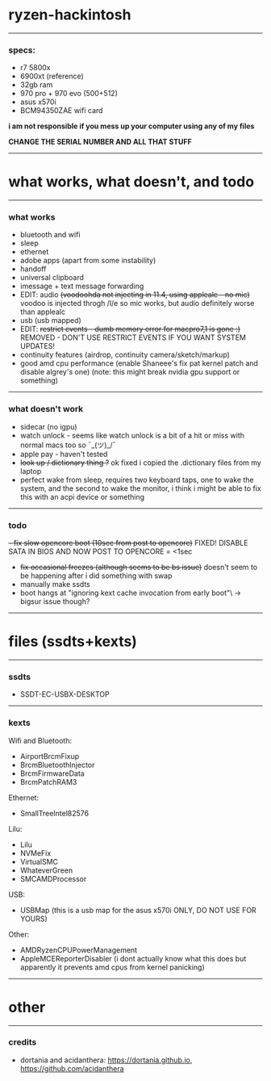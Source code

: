 # ryzen-hackintosh

---
### specs:
- r7 5800x
- 6900xt (reference)
- 32gb ram
- 970 pro + 970 evo (500+512)
- asus x570i 
- BCM94350ZAE wifi card

**i am not responsible if you mess up your computer using any of my files**

**CHANGE THE SERIAL NUMBER AND ALL THAT STUFF**
___

# what works, what doesn't, and todo 

---
### what works
- bluetooth and wifi
- sleep
- ethernet
- adobe apps (apart from some instability)
- handoff
- universal clipboard
- imessage + text message forwarding
- EDIT: audio ~~(voodoohda not injecting in 11.4, using applealc - no mic)~~ voodoo is injected throgh /l/e so mic works, but audio definitely worse than applealc
- usb (usb mapped)
- EDIT: ~~restrict events - dumb memory error for macpro7,1 is gone :)~~ REMOVED - DON'T USE RESTRICT EVENTS IF YOU WANT SYSTEM UPDATES!
- continuity features (airdrop, continuity camera/sketch/markup)
- good amd cpu performance (enable Shaneee's fix pat kernel patch and disable algrey's one) (note: this might break nvidia gpu support or something)

---
### what doesn't work
- sidecar (no igpu)
- watch unlock - seems like watch unlock is a bit of a hit or miss with normal macs too so ¯\_(ツ)_/¯
- apple pay - haven't tested
- ~~look up / dictionary thing ?~~ ok fixed i copied the .dictionary files from my laptop 
- perfect wake from sleep, requires two keyboard taps, one to wake the system, and the second to wake the monitor, i think i might be able to fix this with an acpi device or something

---
### todo
~~- fix slow opencore boot (10sec from post to opencore)~~ FIXED! DISABLE SATA IN BIOS AND NOW POST TO OPENCORE = <1sec
- ~~fix occasional freezes (although seems to be bs issue)~~ doesn't seem to be happening after i did something with swap
- manually make ssdts
- boot hangs at "ignoring kext cache invocation from early boot"\ -> bigsur issue though?

___

# files (ssdts+kexts)

---
### ssdts
- SSDT-EC-USBX-DESKTOP

---
### kexts
Wifi and Bluetooth:
- AirportBrcmFixup
- BrcmBluetoothInjector
- BrcmFirmwareData
- BrcmPatchRAM3

Ethernet:
- SmallTreeIntel82576

Lilu:
- Lilu
- NVMeFix
- VirtualSMC
- WhateverGreen
- SMCAMDProcessor

USB:
- USBMap (this is a usb map for the asus x570i ONLY, DO NOT USE FOR YOURS)

Other:
- AMDRyzenCPUPowerManagement
- AppleMCEReporterDisabler (i dont actually know what this does but apparently it prevents amd cpus from kernel panicking)





___

# other
___
### credits
- dortania and acidanthera: https://dortania.github.io, https://github.com/acidanthera

